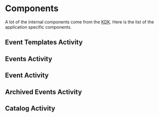 # Components

A lot of the internal components come from the [KDK](https://kalisio.github.io/kdk). Here is the list of the application specific components.

## Event Templates Activity

## Events Activity

## Event Activity

## Archived Events Activity

## Catalog Activity

